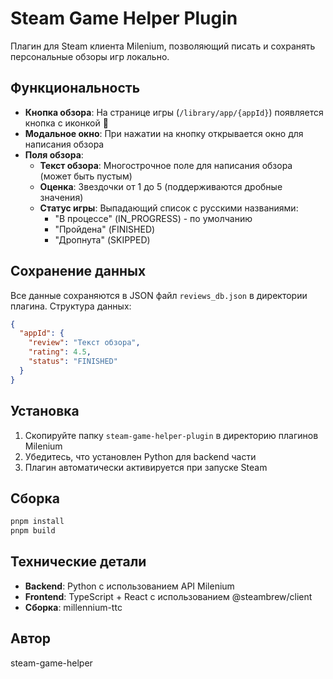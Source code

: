 # Steam Game Helper Plugin

Плагин для Steam клиента Milenium, позволяющий писать и сохранять персональные обзоры игр локально.

## Функциональность

- **Кнопка обзора**: На странице игры (`/library/app/{appId}`) появляется кнопка с иконкой 📝
- **Модальное окно**: При нажатии на кнопку открывается окно для написания обзора
- **Поля обзора**:
  - **Текст обзора**: Многострочное поле для написания обзора (может быть пустым)
  - **Оценка**: Звездочки от 1 до 5 (поддерживаются дробные значения)
  - **Статус игры**: Выпадающий список с русскими названиями:
    - "В процессе" (IN_PROGRESS) - по умолчанию
    - "Пройдена" (FINISHED)
    - "Дропнута" (SKIPPED)

## Сохранение данных

Все данные сохраняются в JSON файл `reviews_db.json` в директории плагина. Структура данных:

```json
{
  "appId": {
    "review": "Текст обзора",
    "rating": 4.5,
    "status": "FINISHED"
  }
}
```

## Установка

1. Скопируйте папку `steam-game-helper-plugin` в директорию плагинов Milenium
2. Убедитесь, что установлен Python для backend части
3. Плагин автоматически активируется при запуске Steam

## Сборка

```bash
pnpm install
pnpm build
```

## Технические детали

- **Backend**: Python с использованием API Milenium
- **Frontend**: TypeScript + React с использованием @steambrew/client
- **Сборка**: millennium-ttc

## Автор

steam-game-helper
